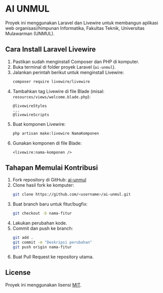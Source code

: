 
# AI UNMUL

Proyek ini menggunakan Laravel dan Livewire untuk membangun aplikasi web organisasi/himpunan Informatika, Fakultas Teknik, Universitas Mulawarman (UNMUL).

## Cara Install Laravel Livewire

1. Pastikan sudah menginstall Composer dan PHP di komputer.
2. Buka terminal di folder proyek Laravel (`ai-unmul`).
3. Jalankan perintah berikut untuk menginstall Livewire:
	```bash
	composer require livewire/livewire
	```
4. Tambahkan tag Livewire di file Blade (misal: `resources/views/welcome.blade.php`):
	```blade
	@livewireStyles
	...
	@livewireScripts
	```
5. Buat komponen Livewire:
	```bash
	php artisan make:livewire NamaKomponen
	```
6. Gunakan komponen di file Blade:
	```blade
	<livewire:nama-komponen />
	```

## Tahapan Memulai Kontribusi

1. Fork repository di GitHub: [ai-unmul](https://github.com/ISL-Techno/ai-unmul)
2. Clone hasil fork ke komputer:
	```bash
	git clone https://github.com/<username>/ai-unmul.git
	```
3. Buat branch baru untuk fitur/bugfix:
	```bash
	git checkout -b nama-fitur
	```
4. Lakukan perubahan kode.
5. Commit dan push ke branch:
	```bash
	git add .
	git commit -m "Deskripsi perubahan"
	git push origin nama-fitur
	```
6. Buat Pull Request ke repository utama.

## License

Proyek ini menggunakan lisensi [MIT](https://opensource.org/licenses/MIT).
